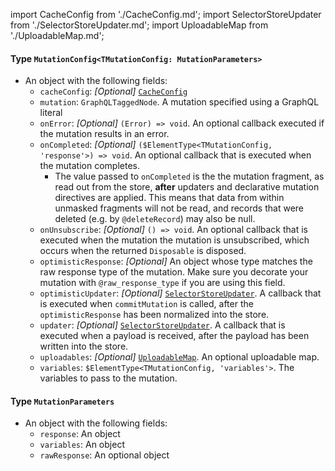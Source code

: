 import CacheConfig from './CacheConfig.md';
import SelectorStoreUpdater from './SelectorStoreUpdater.md';
import UploadableMap from './UploadableMap.md';

#### Type `MutationConfig<TMutationConfig: MutationParameters>`

* An object with the following fields:
  * `cacheConfig`: *_[Optional]_* [`CacheConfig`](#type-cacheconfig)
  * `mutation`: `GraphQLTaggedNode`. A mutation specified using a GraphQL literal
  * `onError`: *_[Optional]_* `(Error) => void`. An optional callback executed if the mutation results in an error.
  * `onCompleted`: *_[Optional]_* `($ElementType<TMutationConfig, 'response'>) => void`. An optional callback that is executed when the mutation completes.
    * The value passed to `onCompleted` is the the mutation fragment, as read out from the store, **after** updaters and declarative mutation directives are applied. This means that data from within unmasked fragments will not be read, and records that were deleted (e.g. by `@deleteRecord`) may also be null.
  * `onUnsubscribe`: *_[Optional]_* `() => void`. An optional callback that is executed when the mutation the mutation is unsubscribed, which occurs when the returned `Disposable` is disposed.
  * `optimisticResponse`: *_[Optional]_* An object whose type matches the raw response type of the mutation. Make sure you decorate your mutation with `@raw_response_type` if you are using this field.
  * `optimisticUpdater`: *_[Optional]_* [`SelectorStoreUpdater`](#type-selectorstoreupdater). A callback that is executed when `commitMutation` is called, after the `optimisticResponse` has been normalized into the store.
  * `updater`: *_[Optional]_* [`SelectorStoreUpdater`](#type-selectorstoreupdater). A callback that is executed when a payload is received, after the payload has been written into the store.
  * `uploadables`: *_[Optional]_* [`UploadableMap`](#type-uploadablemap). An optional uploadable map.
  * `variables`: `$ElementType<TMutationConfig, 'variables'>`. The variables to pass to the mutation.

<CacheConfig />

<SelectorStoreUpdater />

<UploadableMap />

#### Type `MutationParameters`

* An object with the following fields:
  * `response`: An object
  * `variables`: An object
  * `rawResponse`: An optional object
